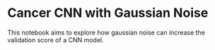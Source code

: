 # Cancer CNN with Gaussian Noise
This notebook aims to explore how gaussian noise can increase the validation score of a CNN model.

